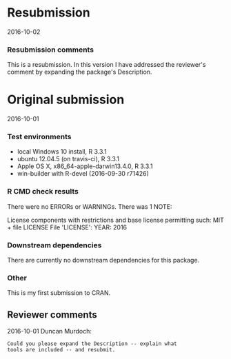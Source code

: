 # Resubmission
2016-10-02

### Resubmission comments
This is a resubmission. In this version I have addressed the reviewer's comment by expanding the package's Description.

# Original submission
2016-10-01

### Test environments
* local Windows 10 install, R 3.3.1
* ubuntu 12.04.5 (on travis-ci), R 3.3.1
* Apple OS X, x86_64-apple-darwin13.4.0, R 3.3.1
* win-builder with R-devel (2016-09-30 r71426)

### R CMD check results
There were no ERRORs or WARNINGs.  There was 1 NOTE:

License components with restrictions and base license permitting such:
  MIT + file LICENSE
File 'LICENSE':
  YEAR: 2016


### Downstream dependencies
There are currently no downstream dependencies for this package.

### Other
This is my first submission to CRAN.

## Reviewer comments

2016-10-01 Duncan Murdoch:
```
Could you please expand the Description -- explain what
tools are included -- and resubmit.
```
